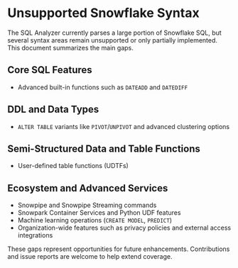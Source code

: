 # Unsupported Snowflake Syntax

The SQL Analyzer currently parses a large portion of Snowflake SQL, but several syntax areas remain unsupported or only partially implemented. This document summarizes the main gaps.

## Core SQL Features
- Advanced built-in functions such as `DATEADD` and `DATEDIFF`

## DDL and Data Types
- `ALTER TABLE` variants like `PIVOT`/`UNPIVOT` and advanced clustering options

## Semi-Structured Data and Table Functions
- User-defined table functions (UDTFs)

## Ecosystem and Advanced Services
- Snowpipe and Snowpipe Streaming commands
- Snowpark Container Services and Python UDF features
- Machine learning operations (`CREATE MODEL`, `PREDICT`)
- Organization-wide features such as privacy policies and external access integrations

These gaps represent opportunities for future enhancements. Contributions and issue reports are welcome to help extend coverage.
